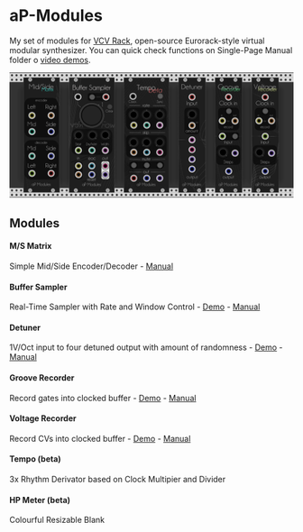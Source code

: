 # aP-Modules

   My set of modules for [VCV Rack](https://github.com/VCVRack/Rack), open-source Eurorack-style virtual modular synthesizer.
   You can quick check functions on Single-Page Manual folder o [video demos](https://www.youtube.com/playlist?list=PLTBeMIi26Jo1aHUOn0w_AcFaeOnk1HJ9S).
   
   ![](res/all.png?raw=true)
   

## Modules

####    M/S Matrix
   Simple Mid/Side Encoder/Decoder - [Manual](https://github.com/aptrn/aP-Modules/blob/master/Single-Page%20Manual/MsMatrix.pdf)

####    Buffer Sampler
   Real-Time Sampler with Rate and Window Control - [Demo](https://youtu.be/ni2AYXCnCrE) - [Manual](https://github.com/aptrn/aP-Modules/blob/master/Single-Page%20Manual/BufferSampler.pdf)
    
####    Detuner
   1V/Oct input to four detuned output with amount of randomness - [Demo](https://youtu.be/GoBfVJexKkQ) - [Manual](https://github.com/aptrn/aP-Modules/blob/master/Single-Page%20Manual/Detuner.pdf)
    
####    Groove Recorder
   Record gates into clocked buffer - [Demo](https://youtu.be/eOpwK2z1c0c) - [Manual](https://github.com/aptrn/aP-Modules/blob/master/Single-Page%20Manual/GrooveRecorder.pdf)
    
####    Voltage Recorder 
   Record CVs into clocked buffer - [Demo](https://youtu.be/eOpwK2z1c0c) - [Manual](https://github.com/aptrn/aP-Modules/blob/master/Single-Page%20Manual/VoltageRecorder.pdf)
    
####    Tempo (beta)
   3x Rhythm Derivator based on Clock Multipier and Divider
    
####    HP Meter (beta)
   Colourful Resizable Blank



